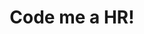 ---
title: Code me a HR!
event_name: PHPtour 2017 à Nantes (French)
event_link: https://event.afup.org/phptournantes2017
image: code-me-hr.png
alt: code me hr
youtube_link: https://www.youtube.com/watch?v=h0Upir7bg1o
slide_link: https://www.slideshare.net/ArnaudLanglade/code-moi-une-rh
code_link: ttps://github.com/arnolanglade/code-me-hr
---